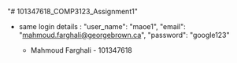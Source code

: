 "# 101347618_COMP3123_Assignment1" 

- same login details : "user_name": "maoe1",
    "email": "mahmoud.farghali@georgebrown.ca",
    "password": "google123"

    - Mahmoud Farghali - 101347618

